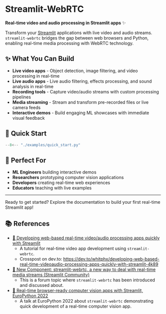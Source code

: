 # Streamlit-WebRTC

**Real-time video and audio processing in Streamlit apps** ✨

Transform your [Streamlit](https://streamlit.io/) applications with live video and audio streams. `streamlit-webrtc` bridges the gap between web browsers and Python, enabling real-time media processing with WebRTC technology.

## ✨ What You Can Build

- **Live video apps** - Object detection, image filtering, and video processing in real-time
- **Live audio apps** - Live audio filtering, effects processing, and sound analysis in real-time
- **Recording tools** - Capture video/audio streams with custom processing pipelines
- **Media streaming** - Stream and transform pre-recorded files or live camera feeds
- **Interactive demos** - Build engaging ML showcases with immediate visual feedback

## 🚀 Quick Start

```python
--8<-- "./examples/quick_start.py"
```

## 🎯 Perfect For

- **ML Engineers** building interactive demos
- **Researchers** prototyping computer vision applications
- **Developers** creating real-time web experiences
- **Educators** teaching with live examples

---

Ready to get started? Explore the documentation to build your first real-time Streamlit app!

## 📚 References

* [📖 Developing web-based real-time video/audio processing apps quickly with Streamlit](https://www.whitphx.info/posts/20211231-streamlit-webrtc-video-app-tutorial/)
    * A tutorial for real-time video app development using `streamlit-webrtc`.
    * Crosspost on dev.to: https://dev.to/whitphx/developing-web-based-real-time-videoaudio-processing-apps-quickly-with-streamlit-4k89
* [📖 New Component: streamlit-webrtc, a new way to deal with real-time media streams (Streamlit Community)](https://discuss.streamlit.io/t/new-component-streamlit-webrtc-a-new-way-to-deal-with-real-time-media-streams/8669)
    * This is a forum topic where `streamlit-webrtc` has been introduced and discussed about.
* [🎥 Real-time browser-ready computer vision apps with Streamlit, EuroPython 2022](https://www.youtube.com/watch?v=D4F6GKaoLns)
    * A talk at EuroPython 2022 about `streamlit-webrtc` demonstrating quick development of a real-time computer vision app.
